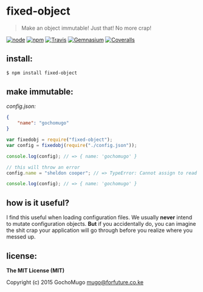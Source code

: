 
# fixed-object

> Make an object immutable! Just that! No more crap!

[![node](https://img.shields.io/node/v/fixed-object.svg?style=flat-square)](https://www.npmjs.com/package/fixed-object) [![npm](https://img.shields.io/npm/v/fixed-object.svg?style=flat-square)](https://www.npmjs.com/package/fixed-object) [![Travis](https://img.shields.io/travis/GochoMugo/fixed-object.svg?style=flat-square)](https://travis-ci.org/GochoMugo/fixed-object) [![Gemnasium](https://img.shields.io/gemnasium/GochoMugo/fixed-object.svg?style=flat-square)](https://gemnasium.com/GochoMugo/fixed-object) [![Coveralls](https://img.shields.io/coveralls/GochoMugo/fixed-object.svg?style=flat-square)](https://coveralls.io/github/GochoMugo/fixed-object?branch=master)


## install:

```bash
$ npm install fixed-object
```

## make immutable:

*config.json:*
```json
{
    "name": "gochomugo"
}
```

```js
var fixedobj = require("fixed-object");
var config = fixedobj(require("./config.json"));

console.log(config); // => { name: 'gochomugo' }

// this will throw an error
config.name = "sheldon cooper"; // => TypeError: Cannot assign to read only property 'name' of #<Object>

console.log(config); // => { name: 'gochomugo' }
```


## how is it useful?

I find this useful when loading configuration files. We usually **never** intend to mutate configuration objects. **But** if you accidentally do, you can imagine the shit crap your application will go through before you realize where you messed up.


## license:

__The MIT License (MIT)__

Copyright (c) 2015 GochoMugo <mugo@forfuture.co.ke>
